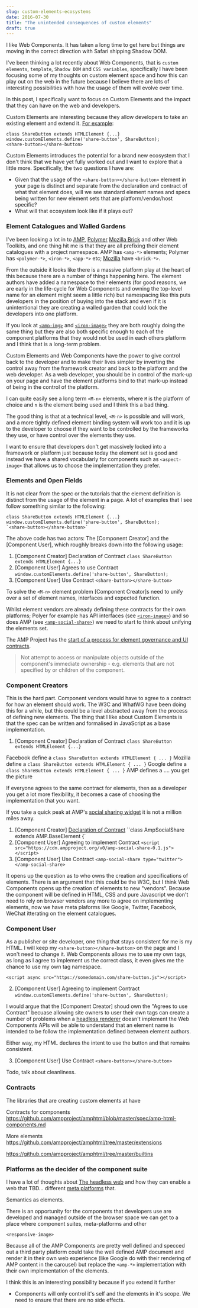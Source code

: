 ```yaml
---
slug: custom-elements-ecosystems
date: 2016-07-30
title: "The unintended consequences of custom elements"
draft: true
---
```


I like Web Components. It has taken a long time to get here but things are moving in the correct direction
with Safari shipping Shadow DOM. 

I've been thinking a lot recently about Web Components, that is `custom elements`, `template`, 
`Shadow DOM` and `CSS variables`, specifically I have been focusing some of my thoughts on custom 
element space and how this can play out on the web in the future because I believe there are lots
of interesting possibilities with how the usage of them will evolve over time.

In this post, I specifically want to focus on Custom Elements and the impact that they can have 
on the web and developers.

Custom Elements are interesting because they allow developers to take an existing element
and extend it. [For example](https://developers.google.com/web/fundamentals/primers/customelements/):

```
class ShareButton extends HTMLElement {...}
window.customElements.define('share-button', ShareButton);
<share-button></share-button>
```

Custom Elements introduces the potential for a brand new ecosystem that I don't think that we have 
yet fully worked out and I want to explore that a little more. Specifically, the two questions I have
are: 

* Given that the usage of the `<share-button></share-button>` element in your page is distinct and separate from the 
declaration and contract of what that element does, will we see standard element names and specs being
written for new element sets that are platform/vendor/host specific?
* What will that ecosystem look like if it plays out?

### Element Catalogues and Walled Gardens

I've been looking a lot in to [AMP](https://ampproject.org/), [Polymer](https://polymer-project.org/)
[Mozilla Brick](http://brick.mozilla.io/) and other Web Toolkits, and one thing hit me is that they are 
all prefixing their element catalogues with a project namespace. AMP has `<amp-*>` elements; 
Polymer has `<polymer-*>`, `<iron-*>`, `<app-*>` etc; [Mozilla](http://brick.mozilla.io/) have `<brick-*>`.

From the outside it looks like there is a massive platform play at the heart of this because there are a 
number of things happening here. The element authors have added a namespace to their elements (for 
good reasons, we are early in the life-cycle for Web Components and owning the top-level name for an 
element might seem a little rich) but namespacing like this puts developers in the position of buying into
the stack and even if it is unintentional they are creating a walled garden that could lock the developers
into one platform.

If you look at [`<amp-img>`](https://github.com/ampproject/amphtml/blob/master/builtins/amp-img.md) 
and [`<iron-image>`](https://elements.polymer-project.org/elements/iron-image) they are both roughly doing the
same thing but they are also both specific enough to each of the component platforms that they would not
be used in each others platform and I think that is a long-term problem.

Custom Elements and Web Components have the power to give control back to the developer and to make their
lives simpler by inverting the control away from the framework creator and back to the platform and the web 
developer. As a web developer, you should be in control of the mark-up on your page 
and have the element platforms bind to that mark-up instead of being in the control of the platform.

I can quite easily see a long term `<M-n>` elements, where `M` is the platform of choice and `n` is the element
being used and I think this a bad thing.

The good thing is that at a technical level, `<M-n>` is possible and will work, and a more tightly defined
element binding system will work too and it is up to the developer to choose if they want to be controlled
by the frameworks they use, or have control over the elements they use. 

I want to ensure that developers don't get massively locked into a framework or platform just because 
today the element set is good and instead we have a shared vocabularly for components such as `<aspect-image>`
that allows us to choose the implementation they prefer.

### Elements and Open Fields

It is not clear from the spec or the tutorials that the element definition is distinct
from the usage of the element in a page. A lot of examples that I see follow something similar to
the following:

```
class ShareButton extends HTMLElement {...}
window.customElements.define('share-button', ShareButton);
`<share-button></share-button>`
```

The above code has two actors: The [Component Creator] and the [Component User], which roughly breaks 
down into the following usage:

1. [Component Creator] Declaration of Contract `class ShareButton extends HTMLElement {...}`
2. [Component User] Agrees to use Contract `window.customElements.define('share-button', ShareButton);`
3. [Component User] Use Contract `<share-button></share-button>`

To solve the `<M-n>` element problem [Component Creator]s need to unify over a set of element names,
interfaces and expected function.

Whilst element vendors are already defining these contracts for their own platforms; Polyer for example
has API interfaces (see [`<iron-image>`](https://elements.polymer-project.org/elements/iron-image)) and
so does AMP (see [`<amp-social-share>`](https://github.com/ampproject/amphtml/blob/master/extensions/amp-social-share/amp-social-share.md))
we need to start to think about unifying the elements set.

The AMP Project has the [start of a process for element governance and UI contracts](https://github.com/ampproject/amphtml/blob/master/spec/amp-html-components.md#extended-components).

> Not attempt to access or manipulate objects outside of the component's immediate ownership - e.g. 
> elements that are not specified by or children of the component.

### Component Creators

This is the hard part. Component vendors would have to agree to a contract for how an element should work. The 
W3C and WhatWG have been doing this for a while, but this could be a level abstracted away from the process of
defining new elements. The thing that I like about Custom Elements is that the spec can be written and formalised 
in JavaScript as a base implementation.

1. [Component Creator] Declaration of Contract `class ShareButton extends HTMLElement {...}`

Facebook define a `class ShareButton extends HTMLElement { ... }`
Mozilla define a `class ShareButton extends HTMLElement { ... }`
Google define a `class ShareButton extends HTMLElement { ... }`
AMP defines a .... you get the picture

If everyone agrees to the same contract for elements, then as a developer you get a lot more flexibility, it becomes
a case of choosing the implementation that you want.

If you take a quick peak at AMP's [social sharing widget](https://github.com/ampproject/amphtml/blob/master/extensions/amp-social-share/0.1/amp-social-share.js) it
is not a million miles away.

1. [Component Creator] [Declaration of Contract](https://github.com/ampproject/amphtml/blob/master/extensions/amp-social-share/amp-social-share.md)  ``class AmpSocialShare extends AMP.BaseElement {`
2. [Component User] Agreeing to implement Contract `<script src="https://cdn.ampproject.org/v0/amp-social-share-0.1.js"></script>`
3. [Component User] Use Contract `<amp-social-share type="twitter"></amp-social-share>`

It opens up the question as to who owns the creation and specifications of elements. There is an argument that
this could be the W3C, but I think Web Components opens up the creation of elements to new "vendors". Because
the component will be defined in HTML, CSS and pure Javascript we don't need to rely on browser vendors any more
to agree on implementing elements, now we have meta plaforms like Google, Twitter, Facebook, WeChat itterating
on the element catalogues.

### Component User

As a publisher or site developer, one thing that stays consistent for me is my HTML. I will keep my `<share-button></share-button>`
on the page and I won't need to change it. Web Components allows me to use my own tags, as long as I
agree to implement us the correct class, it even gives me the chance to use my own tag namespace.

`<script async src="https://somedomain.com/share-button.js"></script>`

2. [Component User] Agreeing to implement Contract `window.customElements.define('share-button', ShareButton);`

I would argue that the [Component Creator] shoud own the "Agrees to use Contract" becuase allowing
site owners to user their own tags can create a number of problems when a [headless renderer](/the-headless-web) 
doesn't implement the Web Components APIs will be able to understand that an element name is intended to be
follow the implementation defined between element authors.

Either way, my HTML declares the intent to use the button and that remains consistent.

3. [Component User] Use Contract `<share-button></share-button>`

Todo, talk about cleanliness.

### Contracts

The libraries that are creating custom elements at have 

Contracts for components
https://github.com/ampproject/amphtml/blob/master/spec/amp-html-components.md

More elements
https://github.com/ampproject/amphtml/tree/master/extensions


https://github.com/ampproject/amphtml/tree/master/builtins


### Platforms as the decider of the component suite

I have a lot of thoughts about [The headless web](/the-headless-web/) and how they can enable 
a web that TBD... different [meta platforms](/rise-of-the-meta-platforms/) that.

Semantics as elements.

There is an opportunity for the components that developers use are developed and managed outside of the
browser space we can get to a place where component suites, meta-platforms and other 

`<responsive-image>`

Because all of the AMP Components are pretty well defined and specced out a third party platform could take the
well defined AMP document and render it in their own web experience (like Google do with their 
rendering of AMP content in the carousel) but replace the `<amp-*>` implementation with their own 
implementation of the elements.

I think this is an interesting possibility because if you extend it further


* Components will only control it's self and the elements in it's scope. We need to ensure that there
  are no side effects.






